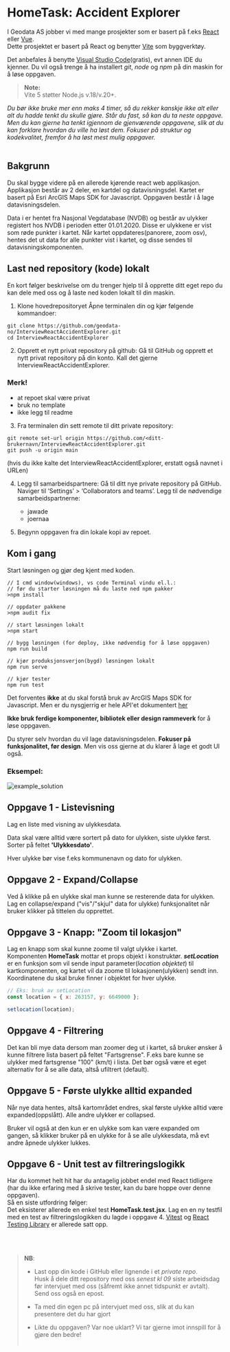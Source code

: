 # HomeTask: Accident Explorer

I Geodata AS jobber vi med mange prosjekter som er basert på f.eks [React](https://reactjs.org/) eller [Vue](https://vuejs.org/).<br />
Dette prosjektet er basert på React og benytter [Vite](https://vitejs.dev/) som byggverktøy.<br />

Det anbefales å benytte [Visual Studio Code](https://code.visualstudio.com/)(gratis), evt annen IDE du kjenner. Du vil også trenge å ha installert _git_, _node_ og _npm_ på din maskin for å løse oppgaven.

> **Note:**<br />
> Vite 5 støtter Node.js v.18/v.20+.<br />

_Du bør ikke bruke mer enn maks 4 timer, så du rekker kanskje ikke alt eller alt du hadde tenkt du skulle gjøre. Står du fast, så kan du ta neste oppgave. Men du kan gjerne ha tenkt igjennom de gjenværende oppgavene, slik at du kan forklare hvordan du ville ha løst dem.
Fokuser på struktur og kodekvalitet, fremfor å ha løst mest mulig oppgaver._
<br />
<br />

## Bakgrunn

Du skal bygge videre på en allerede kjørende react web applikasjon.
Applikasjon består av 2 deler, en kartdel og datavisningsdel.
Kartet er basert på Esri ArcGIS Maps SDK for Javascript.
Oppgaven består i å lage datavisningsdelen.

Data i er hentet fra Nasjonal Vegdatabase (NVDB) og består av ulykker registert hos NVDB i perioden etter 01.01.2020. Disse er ulykkene er vist som røde punkter i kartet. Når kartet oppdateres(panorere, zoom osv), hentes det ut data for alle punkter vist i kartet, og disse sendes til datavisningskomponenten.

## Last ned repository (kode) lokalt

En kort følger beskrivelse om du trenger hjelp til å opprette ditt eget repo du kan dele med oss og å laste ned koden lokalt til din maskin.

1. Klone hovedrepositoryet
   Åpne terminalen din og kjør følgende kommandoer:

```
git clone https://github.com/geodata-no/InterviewReactAccidentExplorer.git
cd InterviewReactAccidentExplorer
```

2. Opprett et nytt privat repository på github:
   Gå til GitHub og opprett et nytt privat repository på din konto. Kall det gjerne InterviewReactAccidentExplorer.

### Merk!

- at repoet skal være privat
- bruk no template
- ikke legg til readme

3.  Fra terminalen din sett remote til ditt private repository:

```
git remote set-url origin https://github.com/<ditt-brukernavn/InterviewReactAccidentExplorer.git
git push -u origin main
```

(hvis du ikke kalte det InterviewReactAccidentExplorer, erstatt også navnet i URLen)

4. Legg til samarbeidspartnere:
   Gå til ditt nye private repository på GitHub.
   Naviger til ‘Settings’ > ‘Collaborators and teams’.
   Legg til de nødvendige samarbeidspartnerne:

   - jawade
   - joernaa

5. Begynn oppgaven fra din lokale kopi av repoet.

## Kom i gang

Start løsningen og gjør deg kjent med koden.

```
// I cmd window(windows), vs code Terminal vindu el.l.:
// før du starter løsningen må du laste ned npm pakker
>npm install

// oppdater pakkene
>npm audit fix

// start løsningen lokalt
>npm start

// bygg løsningen (for deploy, ikke nødvendig for å løse oppgaven)
npm run build

// kjør produksjonsverjon(bygd) løsningen lokalt
npm run serve

// kjør tester
npm run test
```

Det forventes **ikke** at du skal forstå bruk av ArcGIS Maps SDK for Javascript. Men er du nysgjerrig er hele API'et dokumentert [her](https://developers.arcgis.com/javascript/latest/)

**Ikke bruk ferdige komponenter, bibliotek eller design rammeverk** for å løse oppgaven.

Du styrer selv hvordan du vil lage datavisningsdelen. **Fokuser på funksjonalitet, før design**. Men vis oss gjerne at du klarer å lage et godt UI også.

### Eksempel:

![example_solution](example%20solution.png)

## Oppgave 1 - Listevisning

Lag en liste med visning av ulykkesdata.

Data skal være alltid være sortert på dato for ulykken, siste ulykke først. Sorter på feltet **'Ulykkesdato'**.

Hver ulykke bør vise f.eks kommunenavn og dato for ulykken.

## Oppgave 2 - Expand/Collapse

Ved å klikke på en ulykke skal man kunne se resterende data for ulykken. Lag en collapse/expand ("vis"/"skjul" data for ulykke) funksjonalitet når bruker klikker på tittelen du opprettet.

## Oppgave 3 - Knapp: "Zoom til lokasjon"

Lag en knapp som skal kunne zoome til valgt ulykke i kartet.
<br />
Komponenten **HomeTask** mottar et props objekt i konstruktør. **_setLocation_** er en funksjon som vil sende input parameter(_location objektet_) til kartkomponenten, og kartet vil da zoome til lokasjonen(ulykken) sendt inn. Koordinatene du skal bruke finner i objektet for hver ulykke.

```javascript
// Eks: bruk av setLocation
const location = { x: 263157, y: 6649000 };

setlocation(location);
```

## Oppgave 4 - Filtrering

Det kan bli mye data dersom man zoomer deg ut i kartet, så bruker ønsker å kunne filtrere lista basert på feltet "Fartsgrense". F.eks bare kunne se ulykker med fartsgrense "100" (km/t) i lista.
Det bør også være et eget alternativ for å se alle data, altså ufiltrert (default).

## Oppgave 5 - Første ulykke alltid expanded

Når nye data hentes, altså kartområdet endres, skal første ulykke alltid være expanded(oppslått). Alle andre ulykker er collapsed.

Bruker vil også at den kun er en ulykke som kan være expanded om gangen, så klikker bruker på en ulykke for å se alle ulykkesdata, må evt andre åpnede ulykker lukkes.

## Oppgave 6 - Unit test av filtreringslogikk

Har du kommet helt hit har du antagelig jobbet endel med React tidligere (har du ikke erfaring med å skrive tester, kan du bare hoppe over denne oppgaven).
<br />
Så en siste utfordring følger:
<br />
Det eksisterer allerede en enkel test **HomeTask.test.jsx**. Lag en en ny testfil med en test av filtreringslogikken du lagde i oppgave 4.
[Vitest](https://vitest.dev/) og [React Testing Library](https://testing-library.com/docs/react-testing-library/intro/) er allerede satt opp.

<br />
<br />

> **NB**:
>
> - Last opp din kode i GitHub eller lignende i et _private repo_.
>   <br />Husk å dele ditt repository med oss _senest kl 09_ siste arbeidsdag før intervjuet med oss (såfremt ikke annet tidspunkt er avtalt). Send oss også en epost.
>
> - Ta med din egen pc på intervjuet med oss, slik at du kan presentere det du har gjort
>
> - Likte du oppgaven? Var noe uklart? Vi tar gjerne imot innspill for å gjøre den bedre!<br/><br/>
